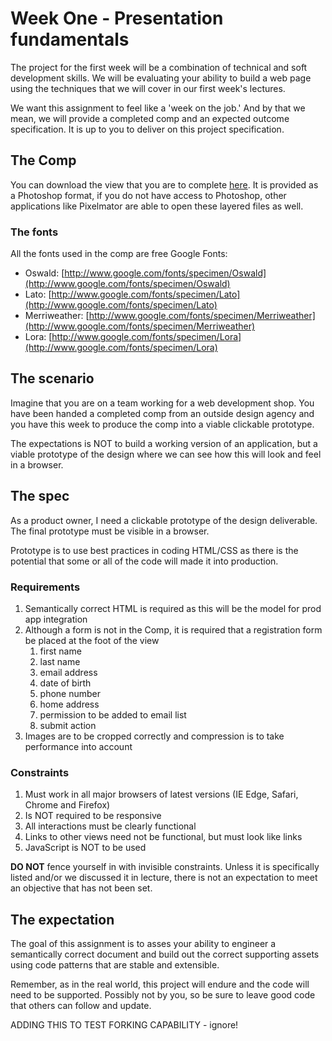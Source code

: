 # Week One - Presentation fundamentals

The project for the first week will be a combination of technical and soft development skills. We will be evaluating your ability to build a web page using the techniques that we will cover in our first week's lectures.

We want this assignment to feel like a 'week on the job.' And by that we mean, we will provide a completed comp and an expected outcome specification. It is up to you to deliver on this project specification.

## The Comp

You can download the view that you are to complete [here](https://dl.dropboxusercontent.com/u/5658310/cf-build-a-site/the-comp.psd). It is provided as a Photoshop format, if you do not have access to Photoshop, other applications like Pixelmator are able to open these layered files as well.

### The fonts

All the fonts used in the comp are free Google Fonts:

* Oswald: [http://www.google.com/fonts/specimen/Oswald](http://www.google.com/fonts/specimen/Oswald)
* Lato: [http://www.google.com/fonts/specimen/Lato](http://www.google.com/fonts/specimen/Lato)
* Merriweather: [http://www.google.com/fonts/specimen/Merriweather](http://www.google.com/fonts/specimen/Merriweather)
* Lora: [http://www.google.com/fonts/specimen/Lora](http://www.google.com/fonts/specimen/Lora)


## The scenario 

Imagine that you are on a team working for a web development shop. You have been handed a completed comp from an outside design agency and you have this week to produce the comp into a viable clickable prototype. 

The expectations is NOT to build a working version of an application, but a viable prototype of the design where we can see how this will look and feel in a browser. 


## The spec

As a product owner, I need a clickable prototype of the design deliverable. The final prototype must be visible in a browser. 

Prototype is to use best practices in coding HTML/CSS as there is the potential that some or all of the code will made it into production. 

### Requirements 

1. Semantically correct HTML is required as this will be the model for prod app integration
1. Although a form is not in the Comp, it is required that a registration form be placed at the foot of the view
	1. first name
	1. last name
	1. email address
	1. date of birth
	1. phone number
	1. home address
	1. permission to be added to email list
	1. submit action
1. Images are to be cropped correctly and compression is to take performance into account

### Constraints 

1. Must work in all major browsers of latest versions (IE Edge, Safari, Chrome and Firefox)
1. Is NOT required to be responsive
1. All interactions must be clearly functional
1. Links to other views need not be functional, but must look like links
1. JavaScript is NOT to be used

__DO NOT__ fence yourself in with invisible constraints. Unless it is specifically listed and/or we discussed it in lecture, there is not an expectation to meet an objective that has not been set. 

## The expectation 

The goal of this assignment is to asses your ability to engineer a semantically correct document and build out the correct supporting assets using code patterns that are stable and extensible. 

Remember, as in the real world, this project will endure and the code will need to be supported. Possibly not by you, so be sure to leave good code that others can follow and update. 

ADDING THIS TO TEST FORKING CAPABILITY - ignore!





